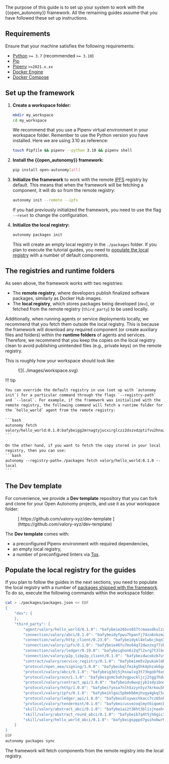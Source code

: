 The purpose of this guide is to set up your system to work with the {{open_autonomy}} framework. All the remaining guides assume that you have followed these set up instructions.

## Requirements

Ensure that your machine satisfies the following requirements:

- [Python](https://www.python.org/) `>= 3.7` (recommended `>= 3.10`)
- [Pip](https://pip.pypa.io/en/stable/installation/)
- [Pipenv](https://pipenv.pypa.io/en/latest/installation/) `>=2021.x.xx`
- [Docker Engine](https://docs.docker.com/engine/install/)
- [Docker Compose](https://docs.docker.com/compose/install/)

## Set up the framework

1. **Create a workspace folder:**

    ```bash
    mkdir my_workspace
    cd my_workspace
    ```

    We recommend that you use a Pipenv virtual environment in your workspace folder. Remember to use the Python version you have installed. Here we are using 3.10 as reference:

    ```bash
    touch Pipfile && pipenv --python 3.10 && pipenv shell
    ```

2. **Install the {{open_autonomy}} framework:**

    ```bash
    pip install open-autonomy[all]
    ```

3. **Initialize the framework** to work with the remote [IPFS](https://ipfs.io) registry by default. This means that when the framework will be fetching a component, it will do so from the remote registry:

    ```bash
    autonomy init --remote --ipfs
    ```

    If you had previously initialized the framework, you need to use the flag `--reset` to change the configuration.

4. **Initialize the local registry:**

    ```bash
    autonomy packages init
    ```

    This will create an empty local registry in the `./packages` folder. If you plan to execute the tutorial guides, you need to [populate the local registry](#populate-the-local-registry-for-the-guides) with a number of default components.

## The registries and runtime folders

As seen above, the framework works with two registries:

* The **remote registry**, where developers publish finalized software packages, similarly as Docker Hub images.
* The **local registry**, which stores packages being developed (`dev`), or fetched from the remote registry (`third_party`) to be used locally.

Additionally, when running agents or service deployments locally, we recommend that you fetch them outside the local registry. This is because the framework will download any required component (or create auxiliary files and folders) within the **runtime folders** of agents and services. Therefore, we recommend that you keep the copies on the local registry clean to avoid publishing unintended files (e.g., private keys) on the remote registry.

This is roughly how your workspace should look like:

<figure markdown>
![](../images/workspace.svg)
</figure>

!!! tip

    You can override the default registry in use (set up with `autonomy init`) for a particular command through the flags `--registry-path` and `--local`. For example, if the framework was initialized with the remote registry, the following command will fetch a runtime folder for the `hello_world` agent from the remote registry:

    ```bash
    autonomy fetch valory/hello_world:0.1.0:bafybeigg2mrnagtyjucxirglczz2dszvdzptifvu2hnazwnszazwsyaagu
    ```

    On the other hand, if you want to fetch the copy stored in your local registry, then you can use:
    ```bash
    autonomy --registry-path=./packages fetch valory/hello_world:0.1.0 --local
    ```

## The Dev template

For convenience, we provide a **Dev template** repository that you can fork and clone for your Open Autonomy projects, and use it as your workspace folder:

<figure markdown>
[ https://github.com/valory-xyz/dev-template ](https://github.com/valory-xyz/dev-template)
</figure>

The **Dev template** comes with:

* a preconfigured Pipenv environment with required dependencies,
* an empty local registry,
* a number of preconfigured linters via [Tox](https://tox.wiki/en/latest/).

## Populate the local registry for the guides

If you plan to follow the guides in the next sections, you need to populate the local registry with a number of [packages shipped with the framework](../package_list.md). To do so, execute the following commands within the workspace folder:

```bash
cat > ./packages/packages.json << EOF
{
    "dev": {
    },
    "third_party": {
        "agent/valory/hello_world/0.1.0": "bafybeie26bvs657tcmaoxdkulzxpkr5uye26o4xp3scyllnuv5yk7izbbq",
        "connection/valory/abci/0.1.0": "bafybeidyfpwu7hpanfj74zn6nkzmzoz2qharxfsnxzjr7bfldho2xzualu",
        "connection/valory/http_client/0.23.0": "bafybeidykl4elwbcjkqn32wt5h4h7tlpeqovrcq3c5bcplt6nhpznhgczi",
        "connection/valory/ipfs/0.1.0": "bafybeie46fu7mv64q72dwzoxg77zbiv3pzsigzjk3rehjpm47cf3y77mha",
        "connection/valory/ledger/0.19.0": "bafybeighon6i2qfl2xrg7t3lbdzlkyo4v2a7ayvwso7m5w7pf2hvjfs2ma",
        "connection/valory/p2p_libp2p_client/0.1.0": "bafybeidwcobzb7ut3efegoedad7jfckvt2n6prcmd4g7xnkm6hp6aafrva",
        "contract/valory/service_registry/0.1.0": "bafybeiem5v2pukaklmhng3cckncdihs4shtwc4trejdrezt53lioejtk4u",
        "protocol/open_aea/signing/1.0.0": "bafybeibqlfmikg5hk4phzak6gqzhpkt6akckx7xppbp53mvwt6r73h7tk4",
        "protocol/valory/abci/0.1.0": "bafybeig3dj5jhsowlvg3t73kgobf6xn4nka7rkttakdb2gwsg5bp7rt7q4",
        "protocol/valory/acn/1.1.0": "bafybeignmc5uh3vgpuckljcj2tgg7hdqyytkm6m5b6v6mxtazdcvubibva",
        "protocol/valory/contract_api/1.0.0": "bafybeidv6wxpjyb2sdyibnmmum45et4zcla6tl63bnol6ztyoqvpl4spmy",
        "protocol/valory/http/1.0.0": "bafybeifyoio7nlh5zzyn5yz7krkou56l22to3cwg7gw5v5o3vxwklibhty",
        "protocol/valory/ipfs/0.1.0": "bafybeihlgai5pbmkb6mjhvgy4gkql5uvpwvxbpdowczgz4ovxat6vajrq4",
        "protocol/valory/ledger_api/1.0.0": "bafybeidluywxchkacc7cz65nktqjg3y2vzzp43sw5hdhnvvonozogrmfie",
        "protocol/valory/tendermint/0.1.0": "bafybeicusvezoqlmyt6iqomcbwaz3xkhk2qf3d56q5zprmj3xdxfy64k54",
        "skill/valory/abstract_abci/0.1.0": "bafybeiai2t36ht3blisjneahv5almyfieqokl4auj2n43rj4k5chun2i44",
        "skill/valory/abstract_round_abci/0.1.0": "bafybeib7q4t5jh6gic3i2pzuzlk7q2xmnueyxjpftm4gl56vnnz4vs4f7a",
        "skill/valory/hello_world_abci/0.1.0": "bafybeigspppd7guihobwrhorhht3i47j4qa56tixnicgwtepfeoou54vju"
    }
}
EOF
autonomy packages sync
```

The framework will fetch components from the remote registry into the local registry.
